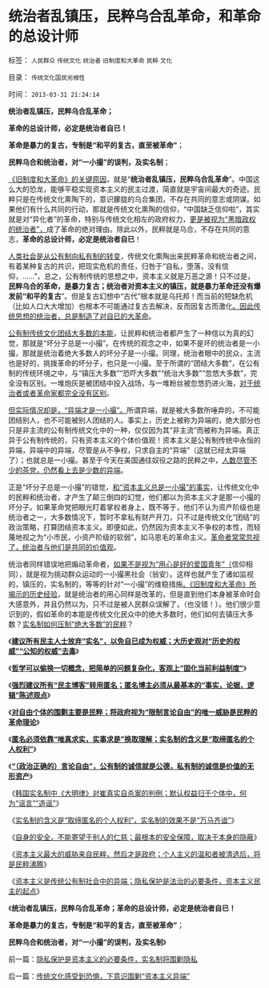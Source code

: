 # 统治者乱镇压，民粹乌合乱革命，和革命的总设计师

标签： `人民群众` `传统文化` `统治者` `旧制度和大革命` `民粹` `文化` 

目录： `传统文化国民劣根性`

时间： `2013-03-31 21:24:14`

**统治者乱镇压，民粹乌合乱革命；**

**革命的总设计师，必定是统治者自已！**

**革命是暴力的复古，专制是“和平的复古，直至被革命”**；

**民粹乌合和统治者，对“一小撮”的误判，及实名制**；

[《旧制度和大革命》的关键原因](../../../2013/3/1/革命本身可以成为旧制度的卫道；.md)，就是“**统治者乱镇压，民粹乌合乱革命**”。中国这么大的恐龙，能够平稳实现资本主义的民主过渡，简直就是宇宙间最大的奇迹。民粹只是在传统文化熏陶下的，意识朦胧的乌合集团，不存在共同的意志或阴谋。如果他们有什么共同的行动，那就是传统文化熏陶的信仰，“中国缺乏信仰啦”，其实就是对“异化者”的革命，特别与传统文化相左的政府权力，[更是被视为“黑暗政权的统治者”，](../../../2013/3/20/是否有１％的国产公知不是极权主义者？.md)成了革命的绝对理由。除此以外，民粹就是乌合，不存在共同的意志，**革命的总设计师，必定是统治者自已**！

[人类社会是从公有制向私有制的转变](../../../2012/10/8/长子继承权是公有制社会的制度实现.md)，传统文化熏陶出来民粹革命和统治者之间，有着某种复古的共识，把现实危机的责任，归咎于“自私，堕落，没有信仰，……”，总之，公有制传统的思想之中，资本主义就是万恶之源！只不过是，**民粹乌合的革命，是暴力复古；统治者对资本主义的镇压，就是暴力革命还没有爆发前“和平的复古**”。但是复古幻想中“古代”根本就是乌托邦！而当前的短缺危机（比如人口大大增加）也根本不可能通过复古去解决，反而因复古而激化[。因此传统思想的统治者，总是制造了对自已的大革命](../../../2013/2/3/《旧制度和大革命》是《通往奴役之路》的速成法.md)。

[公有制传统文化团结大多数的本能](../../../2011/11/13/“利益的妥协”截然不同于“信仰的团结大多数”.md)，让民粹和统治者都产生了一种信以为真的幻觉，那就是“坏分子总是一小撮”。在传统的观念之中，如果不是坏的统治者是一小撮，那就是统治着绝大多数人的坏分子是一小撮。同理，统治者眼中的民众，主流也是好的，挑拨革命的坏分子，也只是一小撮。至于所谓的“团结大多数”，在公有制的传统环境之中，与“镇压大多数”“恐吓大多数”“统治大多数”“忽悠大多数”，完全没有区别。一堆炮灰是被团结中投入战场，与一堆粉丝被忽悠扔进火海，[对于统治者或者革命家都完全没有区别](../../../2010/6/25/政治家是开发政治利益的专家.md)。

[但实际情况却是，“异端才是一小撮”。](../../../2013/3/30/隐私保护是资本主义的必要条件，实名制将围剿隐私.md)所谓异端，就是被大多数所唾弃的，不可能团结别人，也不可能被别人团结的人。事实上，历史上被称为异端的，绝大部分也只是非主流的公有制传统文化中的一种，仅仅因为其“非主流”而被称为异端。真正异于公有制传统的，只有资本主义的个体价值观！资本主义是公有制传统中永恒的异端，异端中的异端，尽管是从不争权，只求自主的“异端”（这就已经太异端了）；也就总是一小撮。甚至于今天在美国通往奴役之路的民粹之中，[人数尽管不少的茶党，仍然看上去是少数的异端](../../../2011/10/18/NoPrivateNotax！美国茶党和中国乌有之乡.md)。

正是“坏分子总是一小撮”的错觉，[和“资本主义总是一小撮”的事实](../../../2012/2/6/预设公有制革命前提的“左与右”和个人主义异端.md)，让传统文化中的民粹和统治者，才产生了颠三倒四的幻觉，他们都以为资本主义才是那一小撮的坏分子。如果革命党把眼光盯着掌权者身上，既不等于，他们不认为资产阶级也是统治者之一，大多数情况下，暂时不拿私有财产开刀，只不过是传统文化“团结”的政治策略，打算团结资本主义。即便如此，仍然因为资本主义不争权的本性，而轻蔑地视之为“小市民，小资产阶级的软弱”，如马恩毛的革命主义。[革命者常常忽视了，统治者与他们是共同的价值观](../../../2012/9/13/监管住希特勒！.md)。

统治者同样错误地把煽动革命者，[如果不是视为“用心是好的爱国青年”（](../../../2010/3/22/中国应该开始学会讲实力.md)信仰相同），就是视为挑动群众运动的一小撮黑社会（翁安）。这样也就产生了诸如监视的，镇压的，实名制的，等等的针对“一小撮”的维稳措施[。《旧制度和大革命》所揭示的历史经验](../../../2013/1/31/托克维尔的《大革命和旧制度》不具法国特色；.md)，就是统治者的用心同样是改革的，但是直到他们本身被革命时会大感意外，并且仍然以为，只不过是被人民群众误解了，（也没错！）。他们很少意识到的，假如革命的本能是传统文化民众中的绝大多数时，他们如何去镇压大多数？[实名制如何压制“绝大多数”的民粹](../../../2013/3/30/实名制将导致民粹对民间温和者的有效清洗.md)？

《[**建议所有民主人士放弃“实名”，以免自已成为权威；大历史观对“历史的权威”“公知的权威”去毒**](../../../2013/2/13/大历史观对“历史的权威”“公知的权威”去毒.md)》

《[**哲学可以偷换一切概念，把简单的问题复杂化，客观上“固化当前利益制度”**](../../../2013/2/13/哲学可以偷换一切概念，除了听众读者的理解.md)》

《[**强烈建议所有“民主博客”转用匿名；匿名博主必须从最基本的“事实，论据，逻辑”陈述观点**](../../../2013/2/14/强烈建议所有“民主博客”转用匿名.md)》

《[**对自由个体的围剿主要是民粹；将政府视为“限制言论自由”的唯一威胁是民粹的革命理论**](../../../2013/2/14/政府一般容忍温和言论，围剿自由的是极左和民粹.md)》

《[**匿名必须依靠“唯真求实，实事求是”换取理解；实名制的含义是“取缔匿名的个人权利”**](../../../2013/2/14/实名制即“取缔不留名的个人权力”，将令“匿名煽动”具备权威.md)》

《[**“（政治正确的）言论自由”，公有制的诚信就是公德，私有制的诚信是价值的无形资产**](../../../2013/2/14/专制都鼓励“（政治正确的）言论自由”，诚信的不同定义.md)》

《[韩国实名制中《大明律》对崔真实自杀案的判例；默认权益归于个体中，何为“谣言”“造谣”](../../../2013/2/15/韩国实名制中《大明律》对崔真实自杀案的判例；.md)》

《[实名制的含义是“取缔匿名的个人权利”，实名制的效果不是“万马齐谙”](../../../2013/2/14/实名制即“取缔不留名的个人权力”，将令“匿名煽动”具备权威.md)》

《[自身的安全，不能寄望于别人的仁慈；最根本的安全保障，取决于本身的隐蔽](../../../2013/3/30/实名制将令我们处于权力和民粹的两面迫害；.md)》

《[资本主义最大的威胁来自民粹，然后才是政府；个人主义的温和者被清选后，将是民粹沸腾](../../../2013/3/30/实名制将导致民粹对民间温和者的有效清洗.md)》

《[资本主义是传统公有制社会中的异端；隐私保护是法治的必要条件，资本主义民主的起点](../../../2013/3/30/隐私保护是资本主义的必要条件，实名制将围剿隐私.md)》

《**统治者乱镇压，民粹乌合乱革命；革命的总设计师，必定是统治者自已！**

**革命是暴力的复古，专制是“和平的复古，直至被革命”**；

**民粹乌合和统治者，对“一小撮”的误判，及实名制**》



前一篇：[隐私保护是资本主义的必要条件，实名制将围剿隐私](../../../2013/3/30/隐私保护是资本主义的必要条件，实名制将围剿隐私.md)

后一篇：[传统文化感受到恐惧，下意识围剿“资本主义异端”](../../../2013/3/31/传统文化感受到恐惧，下意识围剿“资本主义异端”.md)